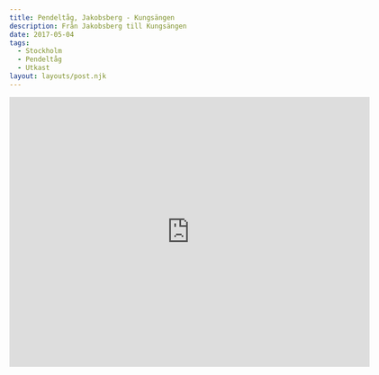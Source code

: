```yaml
---
title: Pendeltåg, Jakobsberg - Kungsängen
description: Från Jakobsberg till Kungsängen
date: 2017-05-04
tags:
  - Stockholm
  - Pendeltåg
  - Utkast
layout: layouts/post.njk
---
```

<iframe src="https://www.google.com/maps/d/embed?mid=1tlYA0enW-EvL6PlLsMVLPtMzJGR5iVAm" width="640" height="480" frameborder="0"></iframe>